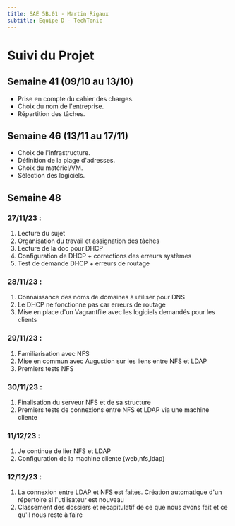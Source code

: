 ```yaml
---
title: SAÉ 5B.01 - Martin Rigaux
subtitle: Equipe D - TechTonic
---
```


# Suivi du Projet

## Semaine 41 (09/10 au 13/10)

- Prise en compte du cahier des charges.
- Choix du nom de l'entreprise.
- Répartition des tâches.

## Semaine 46 (13/11 au 17/11)

- Choix de l'infrastructure.
- Définition de la plage d'adresses.
- Choix du matériel/VM.
- Sélection des logiciels.

## Semaine 48

### 27/11/23 :

1. Lecture du sujet
2. Organisation du travail et assignation des tâches
3. Lecture de la doc pour DHCP
4. Configuration de DHCP + corrections des erreurs systèmes
5. Test de demande DHCP + erreurs de routage


### 28/11/23 :

1. Connaissance des noms de domaines à utiliser pour DNS
2. Le DHCP ne fonctionne pas car erreurs de routage  
3. Mise en place d'un Vagrantfile avec les logiciels demandés pour les clients

### 29/11/23 :

1. Familiarisation avec NFS
2. Mise en commun avec Augustion sur les liens entre NFS et LDAP
3. Premiers tests NFS 

### 30/11/23 :

1. Finalisation du serveur NFS et de sa structure
2. Premiers tests de connexions entre NFS et LDAP via une machine cliente

### 11/12/23 :

1. Je continue de lier NFS et LDAP 
2. Configuration de la machine cliente (web,nfs,ldap)

### 12/12/23 :

1. La connexion entre LDAP et NFS est faites. Création automatique d'un répertoire si l'utilisateur est nouveau 
2. Classement des dossiers et récapitulatif de ce que nous avons fait et ce qu'il nous reste à faire